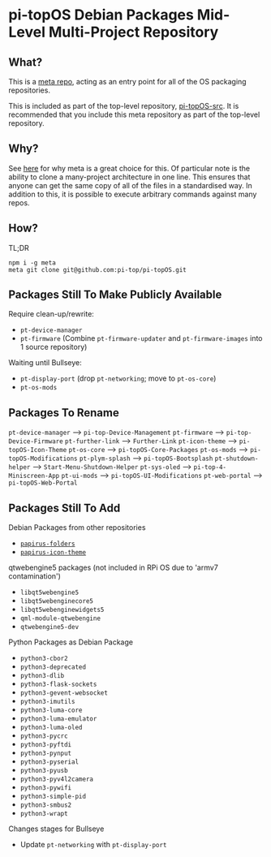 # pi-topOS Debian Packages Mid-Level Multi-Project Repository

## What?

This is a [meta repo](https://github.com/mateodelnorte/meta), acting as an entry point for all of the OS packaging repositories.

This is included as part of the top-level repository, [pi-topOS-src](https://github.com/pi-top/pi-topOS-src).
It is recommended that you include this meta repository as part of the top-level repository.

## Why?

See [here](https://github.com/mateodelnorte/meta#why-meta) for why meta is a great choice for this. Of particular note is the ability to clone a many-project architecture in one line. This ensures that anyone can get the same copy of all of the files in a standardised way. In addition to this, it is possible to execute arbitrary commands against many repos.

## How?

TL;DR
```
npm i -g meta
meta git clone git@github.com:pi-top/pi-topOS.git
```

## Packages Still To Make Publicly Available

Require clean-up/rewrite:
* `pt-device-manager`
* `pt-firmware` (Combine `pt-firmware-updater` and `pt-firmware-images` into 1 source repository)

Waiting until Bullseye:
* `pt-display-port` (drop `pt-networking`; move to `pt-os-core`)
* `pt-os-mods`

## Packages To Rename

`pt-device-manager` --> `pi-top-Device-Management`
`pt-firmware` --> `pi-top-Device-Firmware`
`pt-further-link` --> `Further-Link`
`pt-icon-theme` --> `pi-topOS-Icon-Theme`
`pt-os-core` --> `pi-topOS-Core-Packages`
`pt-os-mods` --> `pi-topOS-Modifications`
`pt-plym-splash` --> `pi-topOS-Bootsplash`
`pt-shutdown-helper` --> `Start-Menu-Shutdown-Helper`
`pt-sys-oled` --> `pi-top-4-Miniscreen-App`
`pt-ui-mods` --> `pi-topOS-UI-Modifications`
`pt-web-portal` --> `pi-topOS-Web-Portal`

## Packages Still To Add

Debian Packages from other repositories
* [`papirus-folders`](https://github.com/PapirusDevelopmentTeam/papirus-folders)
* [`papirus-icon-theme`](https://github.com/PapirusDevelopmentTeam/papirus-icon-theme)

qtwebengine5 packages (not included in RPi OS due to 'armv7 contamination')
* `libqt5webengine5`
* `libqt5webenginecore5`
* `libqt5webenginewidgets5`
* `qml-module-qtwebengine`
* `qtwebengine5-dev`

Python Packages as Debian Package
* `python3-cbor2`
* `python3-deprecated`
* `python3-dlib`
* `python3-flask-sockets`
* `python3-gevent-websocket`
* `python3-imutils`
* `python3-luma-core`
* `python3-luma-emulator`
* `python3-luma-oled`
* `python3-pycrc`
* `python3-pyftdi`
* `python3-pynput`
* `python3-pyserial`
* `python3-pyusb`
* `python3-pyv4l2camera`
* `python3-pywifi`
* `python3-simple-pid`
* `python3-smbus2`
* `python3-wrapt`

Changes stages for Bullseye
* Update `pt-networking` with  `pt-display-port`
